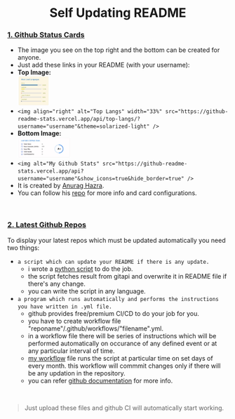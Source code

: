 <h1 align=center>Self Updating README</h1>

### <ins>1. Github Status Cards</ins>
- The image you see on the top right and the bottom can be created for anyone.
- Just add these links in your README (with your username):
- **Top Image:** <br> <img align="" width="15%" src="top.jpg" />
- `<img align="right" alt="Top Langs" width="33%" src="https://github-readme-stats.vercel.app/api/top-langs/?username="username"&theme=solarized-light" />`
- **Bottom Image:** <br> <img align="" width="25%" src="bottom.jpg" />
- `<img alt="My Github Stats" src="https://github-readme-stats.vercel.app/api?username="username"&show_icons=true&hide_border=true" />`
- It is created by [Anurag Hazra](https://github.com/anuraghazra).
- You can follow his [repo](https://github.com/anuraghazra/github-readme-stats) for more info and card configurations.

<br>

### <ins>2. Latest Github Repos</ins>
To display your latest repos which must be updated automatically you need two things:

- `a script which can update your README if there is any update.`
  - i wrote a [python script](https://github.com/cod-lab/cod-lab/blob/master/update_readme.py) to do the job.
  - the script fetches result from gitapi and overwrite it in README file if there's any change.
  - you can write the script in any language.
- `a program which runs automatically and performs the instructions you have written in .yml file.`
  <!-- - the program probably known as CI/CD. -->
  - github provides free/premium CI/CD to do your job for you.
  - you have to create workflow file "reponame"/.github/workflows/"filename".yml.
  - in a workflow file there will be series of instructions which will be performed automatically on occurance of any defined event or at any particular interval of time.  <!-- write to run automatically on occurance of any defined event or at any particular period of time. -->
  - [my workflow](https://github.com/cod-lab/cod-lab/blob/master/.github/workflows/readme-profile.yml) file runs the script at particular time on set days of every month. this workflow will commmit changes only if there will be any updation in the repository.
  <!-- - you can refer my [yml] file. -->
  - you can refer [github documentation](https://docs.github.com/en/actions/configuring-and-managing-workflows/configuring-a-workflow) for more info.

<br>

> Just upload these files and github CI will automatically start working.



<!-- ## 3. MY GIHUB STATUS CARD
- the image you see at the bottom can be created using link:
- `<img alt="My Github Stats" src="https://github-readme-stats.vercel.app/api?username="username"&show_icons=true&hide_border=true" />`
- Just add this link in your README:
- It is also created by [Anurag Hazra](https://github.com/anuraghazra).
- You can follow his [repo](https://github.com/anuraghazra/github-readme-stats) for more info and configurations.


<br><br><br>
the series of instructions to check and update any change in.


can update automatically by  -->